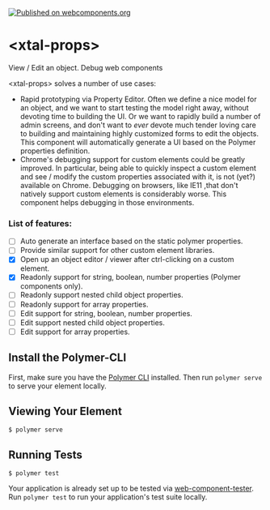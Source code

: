 [![Published on webcomponents.org](https://img.shields.io/badge/webcomponents.org-published-blue.svg)](https://www.webcomponents.org/element/bahrus/if-diff)
# \<xtal-props\>

View / Edit an object.  Debug web components

\<xtal-props\> solves a number of use cases:

* Rapid prototyping via Property Editor.  Often we define a nice model for an object, and we want to start testing the model right away, without devoting time to building the UI.  Or we want to rapidly build a number of admin screens, and don't want to *ever* devote much tender loving care to building and maintaining highly customized forms to edit the objects.  This component will automatically generate a UI based on the Polymer properties definition.
*  Chrome's debugging support for custom elements could be greatly improved.  In particular, being able to quickly inspect a custom element and see / modify the custom properties associated with it, is not (yet?) available on Chrome.  Debugging on browsers, like IE11 ,that don't natively support custom elements is considerably worse.  This component helps debugging in those environments.

### List of features:

- [ ] Auto generate an interface based on the static polymer properties.
- [ ] Provide similar support for other custom element libraries.
- [x] Open up an object editor / viewer after ctrl-clicking on a custom element.
- [x] Readonly support for string, boolean, number properties (Polymer components only).
- [ ] Readonly support nested child object properties.
- [ ] Readonly support for array properties.
- [ ]  Edit support for string, boolean, number properties.
- [ ] Edit support nested child object properties.
- [ ] Edit support for array properties.

## Install the Polymer-CLI

First, make sure you have the [Polymer CLI](https://www.npmjs.com/package/polymer-cli) installed. Then run `polymer serve` to serve your element locally.

## Viewing Your Element

```
$ polymer serve
```

## Running Tests

```
$ polymer test
```

Your application is already set up to be tested via [web-component-tester](https://github.com/Polymer/web-component-tester). Run `polymer test` to run your application's test suite locally.
